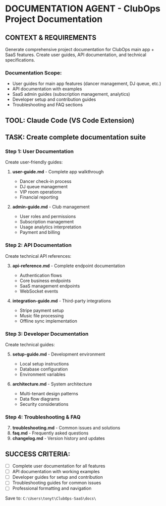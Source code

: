 # DOCUMENTATION AGENT - ClubOps Project Documentation

## CONTEXT & REQUIREMENTS
Generate comprehensive project documentation for ClubOps main app + SaaS features.
Create user guides, API documentation, and technical specifications.

### Documentation Scope:
- User guides for main app features (dancer management, DJ queue, etc.)
- API documentation with examples
- SaaS admin guides (subscription management, analytics)
- Developer setup and contribution guides
- Troubleshooting and FAQ sections

## TOOL: Claude Code (VS Code Extension)

## TASK: Create complete documentation suite

### Step 1: User Documentation
Create user-friendly guides:

1. **user-guide.md** - Complete app walkthrough
   - Dancer check-in process
   - DJ queue management
   - VIP room operations
   - Financial reporting

2. **admin-guide.md** - Club management  
   - User roles and permissions
   - Subscription management
   - Usage analytics interpretation
   - Payment and billing

### Step 2: API Documentation
Create technical API references:

3. **api-reference.md** - Complete endpoint documentation
   - Authentication flows
   - Core business endpoints
   - SaaS management endpoints
   - WebSocket events

4. **integration-guide.md** - Third-party integrations
   - Stripe payment setup
   - Music file processing
   - Offline sync implementation

### Step 3: Developer Documentation  
Create technical guides:

5. **setup-guide.md** - Development environment
   - Local setup instructions
   - Database configuration
   - Environment variables

6. **architecture.md** - System architecture
   - Multi-tenant design patterns
   - Data flow diagrams  
   - Security considerations

### Step 4: Troubleshooting & FAQ
7. **troubleshooting.md** - Common issues and solutions
8. **faq.md** - Frequently asked questions
9. **changelog.md** - Version history and updates

## SUCCESS CRITERIA:
- [ ] Complete user documentation for all features
- [ ] API documentation with working examples
- [ ] Developer guides for setup and contribution
- [ ] Troubleshooting guides for common issues
- [ ] Professional formatting and navigation

Save to: `C:\Users\tonyt\ClubOps-SaaS\docs\`